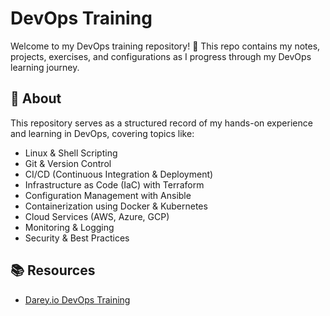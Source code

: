 # DevOps Training

Welcome to my DevOps training repository! 🚀 This repo contains my notes, projects, exercises, and configurations as I progress through my DevOps learning journey.

## 📌 About
This repository serves as a structured record of my hands-on experience and learning in DevOps, covering topics like:

- Linux & Shell Scripting  
- Git & Version Control  
- CI/CD (Continuous Integration & Deployment)  
- Infrastructure as Code (IaC) with Terraform  
- Configuration Management with Ansible  
- Containerization using Docker & Kubernetes  
- Cloud Services (AWS, Azure, GCP)  
- Monitoring & Logging  
- Security & Best Practices  

## 📚 Resources
- [Darey.io DevOps Training](https://3mtt.academy.darey.io/)
